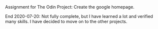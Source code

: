 Assignment for The Odin Project: Create the google homepage.

End 2020-07-20: Not fully complete, but I have learned a lot and verified many skills. I have decided to move on to the other projects.
